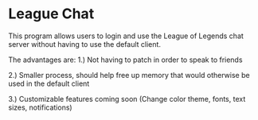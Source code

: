 # League Chat
This program allows users to login and use the League of Legends chat server without having to use the default client.<br>


The advantages are:
  1.) Not having to patch in order to speak to friends

  2.) Smaller process, should help free up memory that would otherwise be used in the default client

  3.) Customizable features coming soon (Change color theme, fonts, text sizes, notifications)
